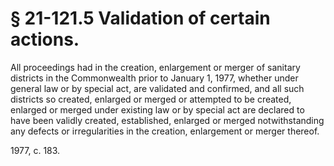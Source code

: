 # § 21-121.5 Validation of certain actions.

<p>All proceedings had in the creation, enlargement or merger of sanitary districts in the Commonwealth prior to January 1, 1977, whether under general law or by special act, are validated and confirmed, and all such districts so created, enlarged or merged or attempted to be created, enlarged or merged under existing law or by special act are declared to have been validly created, established, enlarged or merged notwithstanding any defects or irregularities in the creation, enlargement or merger thereof.</p><p>1977, c. 183.</p>